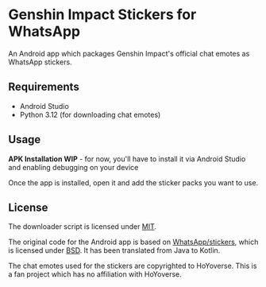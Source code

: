 # Genshin Impact Stickers for WhatsApp

An Android app which packages Genshin Impact's official chat emotes as WhatsApp stickers.

## Requirements

- Android Studio
- Python 3.12 (for downloading chat emotes)

## Usage

**APK Installation WIP** - for now, you'll have to install it via Android Studio and enabling debugging on your device

Once the app is installed, open it and add the sticker packs you want to use.

## License

The downloader script is licensed under [MIT](./downloader/LICENSE).

The original code for the Android app is based on [WhatsApp/stickers](https://github.com/WhatsApp/stickers), which is licensed under [BSD](https://github.com/WhatsApp/stickers/blob/main/LICENSE). It has been translated from Java to Kotlin.

The chat emotes used for the stickers are copyrighted to HoYoverse. This is a fan project which has no affiliation with HoYoverse.
